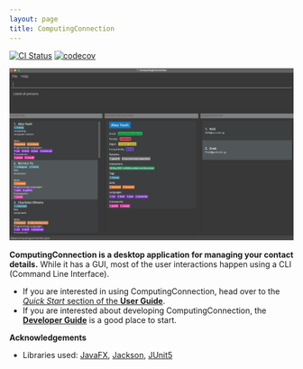 ```yaml
---
layout: page
title: ComputingConnection
---
```


[![CI Status](https://github.com/AY2122S1-CS2103T-W10-3/tp/workflows/Java%20CI/badge.svg)](https://github.com/AY2122S1-CS2103T-W10-3/tp/actions)
[![codecov](https://codecov.io/gh/AY2122S1-CS2103T-W10-3/tp/branch/master/graph/badge.svg?token=Z4W32OG2V3)](https://codecov.io/gh/AY2122S1-CS2103T-W10-3/tp)

![Ui](images/Ui.png)

**ComputingConnection is a desktop application for managing your contact details.** While it has a GUI, most of the user interactions happen using a CLI (Command Line Interface).

* If you are interested in using ComputingConnection, head over to the [_Quick Start_ section of the **User Guide**](UserGuide.html#quick-start).
* If you are interested about developing ComputingConnection, the [**Developer Guide**](DeveloperGuide.html) is a good place to start.


**Acknowledgements**

* Libraries used: [JavaFX](https://openjfx.io/), [Jackson](https://github.com/FasterXML/jackson), [JUnit5](https://github.com/junit-team/junit5)
